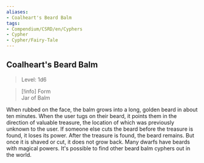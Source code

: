 ```yaml
---
aliases:
- Coalheart's Beard Balm
tags:
- Compendium/CSRD/en/Cyphers
- Cypher
- Cypher/Fairy-Tale
---
```


  
## Coalheart's Beard Balm  
>Level: 1d6  
  
>[!info] Form  
>Jar of Balm
  
When rubbed on the face, the balm grows into a long, golden beard in about ten minutes. When the user tugs on their beard, it points them in the direction of valuable treasure, the location of which was previously unknown to the user. If someone else cuts the beard before the treasure is found, it loses its power. After the treasure is found, the beard remains. But once it is shaved or cut, it does not grow back. Many dwarfs have beards with magical powers. It's possible to find other beard balm cyphers out in the world.